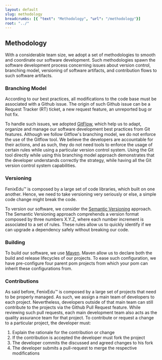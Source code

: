 ```yaml
---
layout: default
slug: methodology
breadcrumbs: [{ "text": "Methodology", "url": "/methodology"}]
root: "../"
---
```


## Methodology

With a considerable team size, we adopt a set of methodologies to smooth and coordinate our software development.
Such methodologies spawn the software development process concerning issues about version control, branching model,
versioning of software artifacts, and contribution flows to such software artifacts.

### Branching Model

According to our best practices, all modifications to the code base must be associated with a Github issue. The origin of such Github
issue can be a Request Tracker (RT) ticket, a new request feature, an unreported bug or hot fix.

To handle such issues, we adopted [GitFlow][GitFlow], which help us to adapt, organize and manage our software development 
best practices from Git features. Although we follow Gitflow's branching model, we do not enforce the use of the Gitflow tool. We believe the
developers are accountable for their actions, and as such, they do not need tools to enforce the usage of certain
rules while using a particular version control system. Using the Git tool directly while using this branching model
approach demonstrates that the developer understands correctly the strategy, while having all the Git version control
system capabilities.

### Versioning
FenixEdu™ is composed by a large set of code libraries, which built on one another. Hence, we need to take versioning very seriously
or else, a simple code change might break the code.

To version our software, we consider the [Semantic Versioning][Semantic Versioning] approach.
The Semantic Versioning approach comprehends a version format composed by three numbers X.Y.Z, where each number
increment is associated to a set of rules. These rules allow us to quickly identify if we can upgrade a dependency
safely without breaking our code.

### Building

To build our software, we use [Maven][Maven]. Maven allow us to declare both the build and release lifecycles of our projects. To ease such configuration, we have pre-configure four parent pom projects from which your pom can inherit these configurations from.



### Contributions

As said before, FenixEdu™ is composed by a large set of projects that need to be properly managed.
As such, we assign a main team of developers to each project. Nevertheless, developers outside of
that main team can still contribute to the projects via the Github Pull Request feature.
While reviewing such pull requests, each main development team also acts as the quality assurance team for that
project. To contribute or request a change to a particular project, the developer must:

1. Explain the rationale for the contribution or change
2. If the contribution is accepted the developer must fork the project
3. The developer commits the discussed and agreed changes to his fork
4. The developer submits a pull-request to merge the respective modifications

[RT]: http://rt.ist.utl.pt/
[Técnico Lisboa]: http://www.ist.utl.pt/
[DSI]: http://dsi.ist.utl.pt/
[GitFlow]: http://nvie.com/posts/a-successful-git-branching-model/
[Maven]: http://maven.apache.org/
[Semantic Versioning]: http://semver.org/
